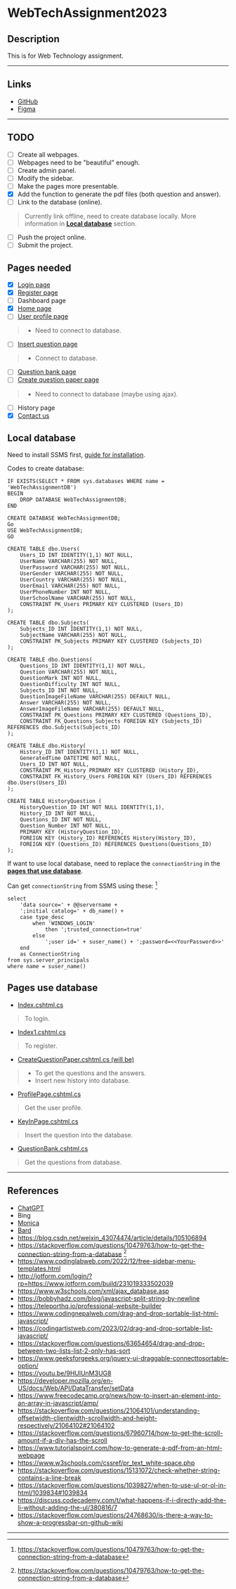 # **WebTechAssignment2023**

## **Description**

This is for Web Technology assignment.

---

## **Links**

* [GitHub](https://github.com/BCS21090011/WebTechAssignment2023.git)
* [Figma](https://www.figma.com/file/0grXPVhB7sIiSKGHO9Q1H9/Untitled?node-id=15%3A3&t=pVewqGUSb8sBxukY-1)

---

## **TODO**

* [ ] Create all webpages.
* [ ] Webpages need to be "beautiful" enough.
* [ ] Create admin panel.
* [ ] Modify the sidebar.
* [ ] Make the pages more presentable.
* [X] Add the function to generate the pdf files (both question and answer).
* [ ] Link to the database (online).

> Currently link offline, need to create database locally. More information in [**Local database**](#Local-database) section.

* [ ] Push the project online.
* [ ] Submit the project.

## **Pages needed**

* [X] [Login page](https://github.com/BCS21090011/WebTechAssignment2023/blob/master/Web%20tech/Pages/Index.cshtml)
* [X] [Register page](https://github.com/BCS21090011/WebTechAssignment2023/blob/master/Web%20tech/Pages/Index1.cshtml)
* [ ] Dashboard page
* [X] [Home page](https://github.com/BCS21090011/WebTechAssignment2023/blob/master/Web%20tech/Pages/Index4.cshtml)
* [ ] [User profile page](https://github.com/BCS21090011/WebTechAssignment2023/blob/master/Web%20tech/Pages/ProfilePage.cshtml)

> * Need to connect to database.

* [ ] [Insert question page](https://github.com/BCS21090011/WebTechAssignment2023/blob/master/Web%20tech/Pages/KeyInPage.cshtml)

> * Connect to database.

* [ ] [Question bank page](https://github.com/BCS21090011/WebTechAssignment2023/blob/master/Web%20tech/Pages/QuestionBank.cshtml)
* [ ] [Create question paper page](https://github.com/BCS21090011/WebTechAssignment2023/blob/master/Web%20tech/Pages/CreateQuestionPaper.cshtml)

> * Need to connect to database (maybe using ajax).

* [ ] History page
* [X] [Contact us](https://github.com/BCS21090011/WebTechAssignment2023/blob/master/Web%20tech/Pages/ContactUS.cshtml)

## **Local database**

Need to install SSMS first, [guide for installation](https://blog.csdn.net/weixin_43074474/article/details/105106894).

Codes to create database:

```MSSQL
IF EXISTS(SELECT * FROM sys.databases WHERE name = 'WebTechAssignmentDB')
BEGIN
    DROP DATABASE WebTechAssignmentDB;
END

CREATE DATABASE WebTechAssignmentDB;
Go
USE WebTechAssignmentDB;
GO

CREATE TABLE dbo.Users(
    Users_ID INT IDENTITY(1,1) NOT NULL,
    UserName VARCHAR(255) NOT NULL,
    UserPassword VARCHAR(255) NOT NULL,
    UserGender VARCHAR(255) NOT NULL,
    UserCountry VARCHAR(255) NOT NULL,
    UserEmail VARCHAR(255) NOT NULL,
    UserPhoneNumber INT NOT NULL,
    UserSchoolName VARCHAR(255) NOT NULL,
    CONSTRAINT PK_Users PRIMARY KEY CLUSTERED (Users_ID)
);

CREATE TABLE dbo.Subjects(
    Subjects_ID INT IDENTITY(1,1) NOT NULL,
    SubjectName VARCHAR(255) NOT NULL,
    CONSTRAINT PK_Subjects PRIMARY KEY CLUSTERED (Subjects_ID)
);

CREATE TABLE dbo.Questions(
    Questions_ID INT IDENTITY(1,1) NOT NULL,
    Question VARCHAR(255) NOT NULL,
    QuestionMark INT NOT NULL,
    QuestionDifficulty INT NOT NULL,
    Subjects_ID INT NOT NULL,
    QuestionImageFileName VARCHAR(255) DEFAULT NULL,
    Answer VARCHAR(255) NOT NULL,
    AnswerImageFileName VARCHAR(255) DEFAULT NULL,
    CONSTRAINT PK_Questions PRIMARY KEY CLUSTERED (Questions_ID),
    CONSTRAINT FK_Questions_Subjects FOREIGN KEY (Subjects_ID) REFERENCES dbo.Subjects(Subjects_ID)
);

CREATE TABLE dbo.History(
    History_ID INT IDENTITY(1,1) NOT NULL,
    GeneratedTime DATETIME NOT NULL,
    Users_ID INT NOT NULL,
    CONSTRAINT PK_History PRIMARY KEY CLUSTERED (History_ID),
    CONSTRAINT FK_History_Users FOREIGN KEY (Users_ID) REFERENCES dbo.Users(Users_ID)
);

CREATE TABLE HistoryQuestion (
    HistoryQuestion_ID INT NOT NULL IDENTITY(1,1),
    History_ID INT NOT NULL,
    Questions_ID INT NOT NULL,
    Question_Number INT NOT NULL,
    PRIMARY KEY (HistoryQuestion_ID),
    FOREIGN KEY (History_ID) REFERENCES History(History_ID),
    FOREIGN KEY (Questions_ID) REFERENCES Questions(Questions_ID)
);

```

If want to use local database, need to replace the `connectionString` in the [**pages that use database**](#Pages-use-database).

Can get `connectionString` from SSMS using these: [^1]

```MSSQL
select
    'data source=' + @@servername +
    ';initial catalog=' + db_name() +
    case type_desc
        when 'WINDOWS_LOGIN' 
            then ';trusted_connection=true'
        else
            ';user id=' + suser_name() + ';password=<<YourPassword>>'
    end
    as ConnectionString
from sys.server_principals
where name = suser_name()
```

## **Pages use database**

* [Index.cshtml.cs](https://github.com/BCS21090011/WebTechAssignment2023/blob/master/Web%20tech/Pages/Index.cshtml.cs)

> To login.

* [Index1.cshtml.cs](https://github.com/BCS21090011/WebTechAssignment2023/blob/master/Web%20tech/Pages/Index1.cshtml.cs)

> To register.

* [CreateQuestionPaper.cshtml.cs (will be)](https://github.com/BCS21090011/WebTechAssignment2023/blob/master/Web%20tech/Pages/CreateQuestionPaper.cshtml.cs)

> * To get the questions and the answers.
> * Insert new history into database.

* [ProfilePage.cshtml.cs](https://github.com/BCS21090011/WebTechAssignment2023/blob/master/Web%20tech/Pages/ProfilePage.cshtml)

> Get the user profile.

* [KeyInPage.cshtml.cs](https://github.com/BCS21090011/WebTechAssignment2023/blob/master/Web%20tech/Pages/KeyInPage.cshtml)

> Insert the question into the database.

* [QuestionBank.cshtml.cs](https://github.com/BCS21090011/WebTechAssignment2023/blob/master/Web%20tech/Pages/QuestionBank.cshtml)

> Get the questions from database.

---

## **References**

* [ChatGPT](https://chat.openai.com/chat)
* Bing
* [Monica](https://chrome.google.com/webstore/detail/monica-%E2%80%94-your-chatgpt-cop/ofpnmcalabcbjgholdjcjblkibolbppb)
* [Bard](https://bard.google.com/)
* https://blog.csdn.net/weixin_43074474/article/details/105106894
* https://stackoverflow.com/questions/10479763/how-to-get-the-connection-string-from-a-database [^1]
* https://www.codinglabweb.com/2022/12/free-sidebar-menu-templates.html
* http://jotform.com/login/?rp=https://www.jotform.com/build/231019333502039
* https://www.w3schools.com/xml/ajax_database.asp
* https://bobbyhadz.com/blog/javascript-split-string-by-newline
* https://teleporthq.io/professional-website-builder
* https://www.codingnepalweb.com/drag-and-drop-sortable-list-html-javascript/
* https://codingartistweb.com/2023/02/drag-and-drop-sortable-list-javascript/
* https://stackoverflow.com/questions/63654654/drag-and-drop-between-two-lists-list-2-only-has-sort
* https://www.geeksforgeeks.org/jquery-ui-draggable-connecttosortable-option/
* https://youtu.be/9HUlUnM3UG8
* https://developer.mozilla.org/en-US/docs/Web/API/DataTransfer/setData
* https://www.freecodecamp.org/news/how-to-insert-an-element-into-an-array-in-javascript/amp/
* https://stackoverflow.com/questions/21064101/understanding-offsetwidth-clientwidth-scrollwidth-and-height-respectively/21064102#21064102
* https://stackoverflow.com/questions/67960714/how-to-get-the-scroll-amount-if-a-div-has-the-scroll
* https://www.tutorialspoint.com/how-to-generate-a-pdf-from-an-html-webpage
* https://www.w3schools.com/cssref/pr_text_white-space.php
* https://stackoverflow.com/questions/15131072/check-whether-string-contains-a-line-break
* https://stackoverflow.com/questions/1039827/when-to-use-ul-or-ol-in-html/1039834#1039834
* https://discuss.codecademy.com/t/what-happens-if-i-directly-add-the-li-without-adding-the-ul/380816/7
* https://stackoverflow.com/questions/24768630/is-there-a-way-to-show-a-progressbar-on-github-wiki

---

[^1]: https://stackoverflow.com/questions/10479763/how-to-get-the-connection-string-from-a-database
